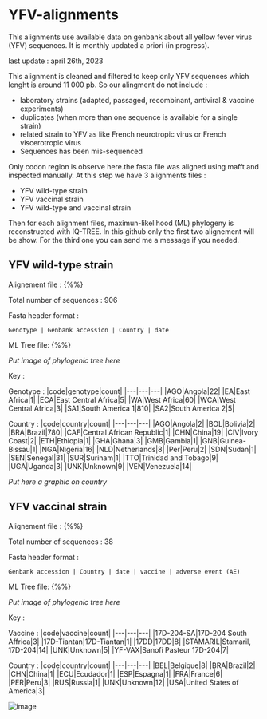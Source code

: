 # YFV-alignments
This alignments use available data on genbank about all yellow fever virus (YFV) sequences. It is monthly updated a priori (in progress). 

last update : april 26th, 2023

This alignment is cleaned and filtered to keep only YFV sequences which lenght is around 11 000 pb. So our alingment do not include : 
* laboratory strains (adapted, passaged, recombinant, antiviral & vaccine experiments)
* duplicates (when more than one sequence is available for a single strain)
* related strain to YFV as like French neurotropic virus or French viscerotropic virus
* Sequences has been mis-sequenced

Only codon region is observe here.the fasta file was aligned using mafft and inspected manually. At this step we have 3 alignments files :
* YFV wild-type strain
* YFV vaccinal strain
* YFV wild-type and vaccinal strain

Then for each alignment files, maximun-likelihood (ML) phylogeny is reconstructed with IQ-TREE. In this github only the first two alignement will be show. For the third one you can send me a message if you needed. 

## YFV wild-type strain
Alignement file : {%%}

Total number of sequences : 906

Fasta header format : 

`Genotype | Genbank accession | Country | date`

ML Tree file: {%%}

*Put image of phylogenic tree here*

Key :

Genotype :
|code|genotype|count|
|---|---|---|
|AGO|Angola|22|
|EA|East Africa|1|
|ECA|East Central Africa|5|
|WA|West Africa|60|
|WCA|West Central Africa|3|
|SA1|South America 1|810|
|SA2|South America 2|5|

Country :
|code|country|count|
|---|---|---|
|AGO|Angola|2|
|BOL|Bolivia|2|
|BRA|Brazil|780|
|CAF|Central African Republic|1|
|CHN|China|19|
|CIV|Ivory Coast|2|
|ETH|Ethiopia|1|
|GHA|Ghana|3|
|GMB|Gambia|1|
|GNB|Guinea-Bissau|1|
|NGA|Nigeria|16|
|NLD|Netherlands|8|
|Per|Peru|2|
|SDN|Sudan|1|
|SEN|Senegal|31|
|SUR|Surinam|1|
|TTO|Trinidad and Tobago|9|
|UGA|Uganda|3|
|UNK|Unknown|9|
|VEN|Venezuela|14|

*Put here a graphic on country*

## YFV vaccinal strain
Alignement file : {%%}

Total number of sequences : 38

Fasta header format : 

`Genbank accession | Country | date | vaccine | adverse event (AE)`

ML Tree file: {%%}

*Put image of phylogenic tree here*

Key :

Vaccine :
|code|vaccine|count|
|---|---|---|
|17D-204-SA|17D-204 South Affrica|3|
|17D-Tiantan|17D-Tiantan|1|
|17DD|17DD|8|
|STAMARIL|Stamaril, 17D-204|14|
|UNK|Unknown|5|
|YF-VAX|Sanofi Pasteur 17D-204|7|

Country :
|code|country|count|
|---|---|---|
|BEL|Belgique|8|
|BRA|Brazil|2|
|CHN|China|1|
|ECU|Ecudador|1|
|ESP|Espagna|1|
|FRA|France|6|
|PER|Peru|3|
|RUS|Russia|1|
|UNK|Unknown|12|
|USA|United States of America|3|

![image](https://github.com/Snseli/YFV-alignments/assets/126793871/a5a60a6e-0103-4d74-972a-f3b8ad46718c)


